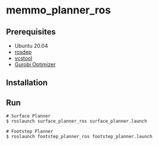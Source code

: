 # memmo_planner_ros

## Prerequisites
- Ubuntu 20.04
- [rosdep](http://wiki.ros.org/rosdep)
- [vcstool](http://wiki.ros.org/vcstool)
- [Gurobi Optimizer](https://www.gurobi.com/downloads/)

## Installation

## Run
```
# Surface Planner
$ roslaunch surface_planner_ros surface_planner.launch

# Footstep Planner
$ roslaunch footstep_planner_ros footstep_planner.launch
```
